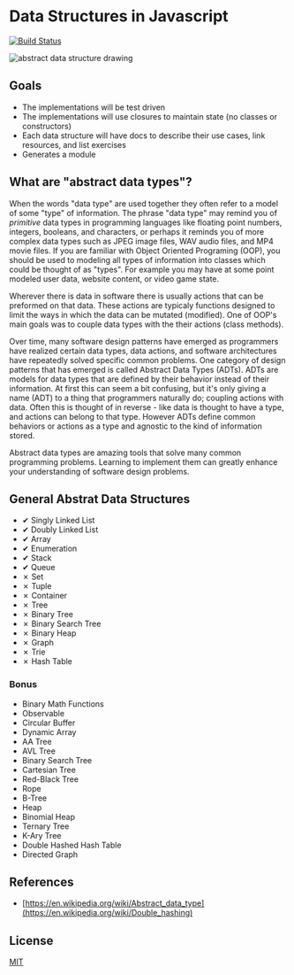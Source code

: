 # Data Structures in Javascript
[![Build Status](https://travis-ci.org/slugbyte/data-structures.svg?branch=master)](https://travis-ci.org/slugbyte/data-structures)

![abstract data structure drawing](https://github.com/slugbyte/data-structures/raw/master/assets/data-structures-header.png)

## Goals
* The implementations will be test driven
* The implementations will use closures to maintain state (no classes or constructors)
* Each data structure will have docs to describe their use cases, link resources, and list exercises 
* Generates a module

## What are "abstract data types"?
When the words "data type" are used together they often refer to a model of some "type" of information. The phrase "data type" may remind you of _primitive_ data types in programming languages like floating point numbers, integers, booleans, and characters, or perhaps it reminds you of more complex data types such as JPEG image files, WAV audio files, and MP4 movie files. If you are familiar with Object Oriented Programing (OOP), you should be used to modeling all types of information into classes which could be thought of as "types". For example you may have at some point modeled user data, website content, or video game state.   

Wherever there is data in software there is usually actions that can be preformed on that data. These actions are typicaly functions designed to limit the ways in which the data can be mutated (modified). One of OOP's main goals was to couple data types with the their actions (class methods).  
 
Over time, many software design patterns have emerged as programmers have realized certain data types, data actions, and software architectures have repeatedly solved specific common problems. One category of design patterns that has emerged is called Abstract Data Types (ADTs). ADTs are models for data types that are defined by their behavior instead of their information. At first this can seem a bit confusing, but it's only giving a name (ADT) to a thing that programmers naturally do; coupling actions with data. Often this is thought of in reverse - like data is thought to have a type, and actions can belong to that type. However ADTs define common behaviors or actions as a type and agnostic to the kind of information stored.

Abstract data types are amazing tools that solve many common programming problems. Learning to implement them can greatly enhance your understanding of software design problems. 

## General Abstrat Data Structures
* ✔︎ Singly Linked List
* ✔︎ Doubly Linked List
* ✔︎ Array
* ✔︎ Enumeration
* ✔︎ Stack
* ✔︎ Queue
* ✗ Set
* ✗ Tuple 
* ✗ Container 
* ✗ Tree
* ✗ Binary Tree
* ✗ Binary Search Tree
* ✗ Binary Heap
* ✗ Graph 
* ✗ Trie 
* ✗ Hash Table

### Bonus  
* Binary Math Functions
* Observable
* Circular Buffer
* Dynamic Array
* AA Tree
* AVL Tree
* Binary Search Tree
* Cartesian Tree
* Red-Black Tree
* Rope
* B-Tree
* Heap
* Binomial Heap
* Ternary Tree
* K-Ary Tree
* Double Hashed Hash Table
* Directed Graph 

## References
* [https://en.wikipedia.org/wiki/Abstract_data_type](https://en.wikipedia.org/wiki/Double_hashing)

## License 
[MIT](https://github.com/slugbyte/data-structures/blob/master/LICENSE.md)
